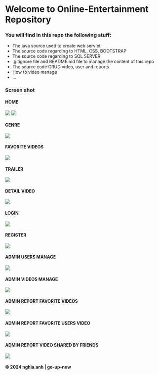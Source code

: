 # Welcome to Online-Entertainment Repository

### You will find in this repo the following stuff:
* The java source used to create web servlet
* The source code regarding to HTML, CSS, BOOTSTRAP
* The source code regarding to SQL SERVER
* .gitignore file and README.md file to manage the content of this repo
* The source code CRUD video, user and reports
* How to video manage
* ...

### Screen shot
#### HOME
![](https://github.com/go-up-now/online-entertainment/blob/main/images/home1.png)
![](https://github.com/go-up-now/online-entertainment/blob/main/images/home2.png)

#### GENRE
![](https://github.com/go-up-now/online-entertainment/blob/main/images/genre.png)

#### FAVORITE VIDEOS
![](https://github.com/go-up-now/online-entertainment/blob/main/images/favorite.png)

#### TRAILER
![](https://github.com/go-up-now/online-entertainment/blob/main/images/trailer.png)

#### DETAIL VIDEO
![](https://github.com/go-up-now/online-entertainment/blob/main/images/detail.png)

#### LOGIN
![](https://github.com/go-up-now/online-entertainment/blob/main/images/login.png)

#### REGISTER
![](https://github.com/go-up-now/online-entertainment/blob/main/images/register.png)

#### ADMIN USERS MANAGE
![](https://github.com/go-up-now/online-entertainment/blob/main/images/admin_user.png)

#### ADMIN VIDEOS MANAGE
![](https://github.com/go-up-now/online-entertainment/blob/main/images/admin_video.png)

#### ADMIN REPORT FAVORITE VIDEOS
![](https://github.com/go-up-now/online-entertainment/blob/main/images/report_favorite.png)

#### ADMIN REPORT FAVORITE USERS VIDEO
![](https://github.com/go-up-now/online-entertainment/blob/main/images/report_favorite_user.png)

#### ADMIN REPORT VIDEO SHARED BY FRIENDS
![](https://github.com/go-up-now/online-entertainment/blob/main/images/report_share.png)

#### © 2024 nghia.anh | go-up-now